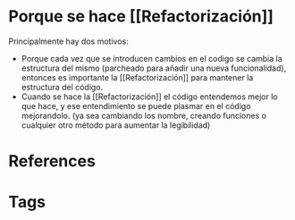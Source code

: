 # Porque se hace [[Refactorización]]
Principalmente hay dos motivos:
* Porque cada vez que se introducen cambios en el codigo se cambia la estructura del mismo (parcheado para añadir una nueva funcionalidad), entonces es importante la [[Refactorización]] para mantener la estructura del código.
* Cuando se hace la [[Refactorización]] el código entendemos mejor lo que hace, y ese entendimiento se puede plasmar en el código mejorandolo. (ya sea cambiando los nombre, creando funciones o cualquier otro método para aumentar la legibilidad)


# References



# Tags